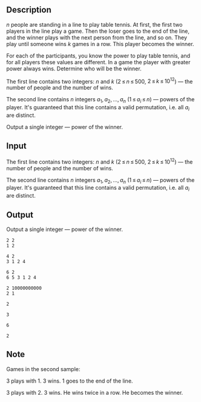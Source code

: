 ## Description

<div><p><span class="tex-span"><i>n</i></span> people are standing in a line to play table tennis. At first, the first two players in the line play a game. Then the loser goes to the end of the line, and the winner plays with the next person from the line, and so on. They play until someone wins <span class="tex-span"><i>k</i></span> games in a row. This player becomes the winner.</p><p>For each of the participants, you know the power to play table tennis, and for all players these values are different. In a game the player with greater power always wins. Determine who will be the winner.</p></div><div class="input-specification"><p>The first line contains two integers: <span class="tex-span"><i>n</i></span> and <span class="tex-span"><i>k</i></span> (<span class="tex-span">2 ≤ <i>n</i> ≤ 500</span>, <span class="tex-span">2 ≤ <i>k</i> ≤ 10<sup class="upper-index">12</sup></span>)&nbsp;— the number of people and the number of wins.</p><p>The second line contains <span class="tex-span"><i>n</i></span> integers <span class="tex-span"><i>a</i><sub class="lower-index">1</sub>, <i>a</i><sub class="lower-index">2</sub>, ..., <i>a</i><sub class="lower-index"><i>n</i></sub></span> (<span class="tex-span">1 ≤ <i>a</i><sub class="lower-index"><i>i</i></sub> ≤ <i>n</i></span>) — powers of the player. It's guaranteed that this line contains a valid permutation, i.e. all <span class="tex-span"><i>a</i><sub class="lower-index"><i>i</i></sub></span> are distinct.</p></div><div class="output-specification"><p>Output a single integer — <span class="tex-font-style-bf">power</span> of the winner.</p></div>

## Input

<p>The first line contains two integers: <span class="tex-span"><i>n</i></span> and <span class="tex-span"><i>k</i></span> (<span class="tex-span">2 ≤ <i>n</i> ≤ 500</span>, <span class="tex-span">2 ≤ <i>k</i> ≤ 10<sup class="upper-index">12</sup></span>)&nbsp;— the number of people and the number of wins.</p><p>The second line contains <span class="tex-span"><i>n</i></span> integers <span class="tex-span"><i>a</i><sub class="lower-index">1</sub>, <i>a</i><sub class="lower-index">2</sub>, ..., <i>a</i><sub class="lower-index"><i>n</i></sub></span> (<span class="tex-span">1 ≤ <i>a</i><sub class="lower-index"><i>i</i></sub> ≤ <i>n</i></span>) — powers of the player. It's guaranteed that this line contains a valid permutation, i.e. all <span class="tex-span"><i>a</i><sub class="lower-index"><i>i</i></sub></span> are distinct.</p>

## Output

<p>Output a single integer — <span class="tex-font-style-bf">power</span> of the winner.</p>





```input1
2 2
1 2

```




```input2
4 2
3 1 2 4

```




```input3
6 2
6 5 3 1 2 4

```




```input4
2 10000000000
2 1

```




```output1
2
```




```output2
3
```




```output3
6
```




```output4
2

```



## Note

<p>Games in the second sample:</p><p><span class="tex-span">3</span> plays with <span class="tex-span">1</span>. <span class="tex-span">3</span> wins. <span class="tex-span">1</span> goes to the end of the line.</p><p><span class="tex-span">3</span> plays with <span class="tex-span">2</span>. <span class="tex-span">3</span> wins. He wins twice in a row. He becomes the winner.</p>
